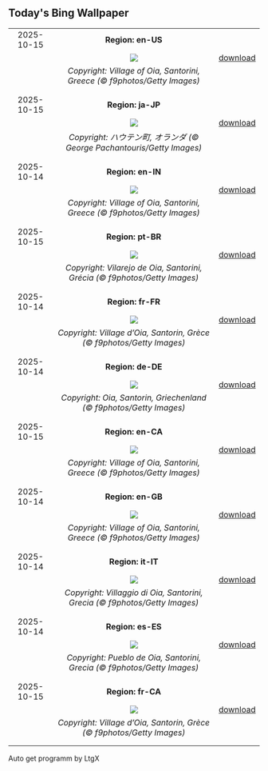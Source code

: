 ## Today's Bing Wallpaper
|      |      |      |
| :----: | :----: | :----: |
|2025-10-15|**Region: en-US**||
||![](https://www.bing.com/th?id=OHR.OiaSantorini_EN-US0585833457_UHD.jpg&pid=hp&w=1152&h=648&rs=1&c=4)| [download](https://www.bing.com/th?id=OHR.OiaSantorini_EN-US0585833457_UHD.jpg)|
||*Copyright: Village of Oia, Santorini, Greece (© f9photos/Getty Images)*
||
|||
|2025-10-15|**Region: ja-JP**||
||![](https://www.bing.com/th?id=OHR.HoutenHouses_JA-JP0762629111_UHD.jpg&pid=hp&w=1152&h=648&rs=1&c=4)| [download](https://www.bing.com/th?id=OHR.HoutenHouses_JA-JP0762629111_UHD.jpg)|
||*Copyright: ハウテン町, オランダ (© George Pachantouris/Getty Images)*
||
|||
|2025-10-14|**Region: en-IN**||
||![](https://www.bing.com/th?id=OHR.OiaSantorini_EN-IN1120659407_UHD.jpg&pid=hp&w=1152&h=648&rs=1&c=4)| [download](https://www.bing.com/th?id=OHR.OiaSantorini_EN-IN1120659407_UHD.jpg)|
||*Copyright: Village of Oia, Santorini, Greece (© f9photos/Getty Images)*
||
|||
|2025-10-15|**Region: pt-BR**||
||![](https://www.bing.com/th?id=OHR.OiaSantorini_PT-BR4517893806_UHD.jpg&pid=hp&w=1152&h=648&rs=1&c=4)| [download](https://www.bing.com/th?id=OHR.OiaSantorini_PT-BR4517893806_UHD.jpg)|
||*Copyright: Vilarejo de Oia, Santorini, Grécia (© f9photos/Getty Images)*
||
|||
|2025-10-14|**Region: fr-FR**||
||![](https://www.bing.com/th?id=OHR.OiaSantorini_FR-FR2366635460_UHD.jpg&pid=hp&w=1152&h=648&rs=1&c=4)| [download](https://www.bing.com/th?id=OHR.OiaSantorini_FR-FR2366635460_UHD.jpg)|
||*Copyright: Village d’Oia, Santorin, Grèce (© f9photos/Getty Images)*
||
|||
|2025-10-14|**Region: de-DE**||
||![](https://www.bing.com/th?id=OHR.OiaSantorini_DE-DE3882296731_UHD.jpg&pid=hp&w=1152&h=648&rs=1&c=4)| [download](https://www.bing.com/th?id=OHR.OiaSantorini_DE-DE3882296731_UHD.jpg)|
||*Copyright: Oia, Santorin, Griechenland (© f9photos/Getty Images)*
||
|||
|2025-10-15|**Region: en-CA**||
||![](https://www.bing.com/th?id=OHR.OiaSantorini_EN-CA2309047812_UHD.jpg&pid=hp&w=1152&h=648&rs=1&c=4)| [download](https://www.bing.com/th?id=OHR.OiaSantorini_EN-CA2309047812_UHD.jpg)|
||*Copyright: Village of Oia, Santorini, Greece (© f9photos/Getty Images)*
||
|||
|2025-10-14|**Region: en-GB**||
||![](https://www.bing.com/th?id=OHR.OiaSantorini_EN-GB8058945435_UHD.jpg&pid=hp&w=1152&h=648&rs=1&c=4)| [download](https://www.bing.com/th?id=OHR.OiaSantorini_EN-GB8058945435_UHD.jpg)|
||*Copyright: Village of Oia, Santorini, Greece (© f9photos/Getty Images)*
||
|||
|2025-10-14|**Region: it-IT**||
||![](https://www.bing.com/th?id=OHR.OiaSantorini_IT-IT9704470316_UHD.jpg&pid=hp&w=1152&h=648&rs=1&c=4)| [download](https://www.bing.com/th?id=OHR.OiaSantorini_IT-IT9704470316_UHD.jpg)|
||*Copyright: Villaggio di Oia, Santorini, Grecia (© f9photos/Getty Images)*
||
|||
|2025-10-14|**Region: es-ES**||
||![](https://www.bing.com/th?id=OHR.OiaSantorini_ES-ES1170312678_UHD.jpg&pid=hp&w=1152&h=648&rs=1&c=4)| [download](https://www.bing.com/th?id=OHR.OiaSantorini_ES-ES1170312678_UHD.jpg)|
||*Copyright: Pueblo de Oia, Santorini, Grecia (© f9photos/Getty Images)*
||
|||
|2025-10-15|**Region: fr-CA**||
||![](https://www.bing.com/th?id=OHR.OiaSantorini_FR-CA5934910466_UHD.jpg&pid=hp&w=1152&h=648&rs=1&c=4)| [download](https://www.bing.com/th?id=OHR.OiaSantorini_FR-CA5934910466_UHD.jpg)|
||*Copyright: Village d’Oia, Santorin, Grèce (© f9photos/Getty Images)*
||
|||

Auto get programm by LtgX
